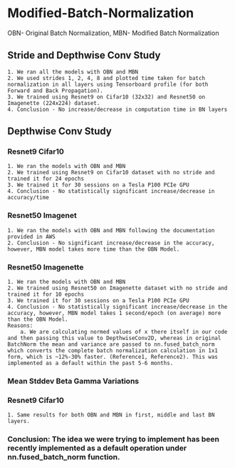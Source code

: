 # Modified-Batch-Normalization

OBN- Original Batch Normalization, MBN- Modified Batch Normalization
## Stride and Depthwise Conv Study
    1. We ran all the models with OBN and MBN
    2. We used strides 1, 2, 4, 8 and plotted time taken for batch normalization in all layers using Tensorboard profile (for both Forward and Back Propagation).
    3. We trained using Resnet9 on Cifar10 (32x32) and Resnet50 on Imagenette (224x224) dataset.
    4. Conclusion - No increase/decrease in computation time in BN layers
## Depthwise Conv Study
### Resnet9 Cifar10
    1. We ran the models with OBN and MBN
    2. We trained using Resnet9 on Cifar10 dataset with no stride and trained it for 24 epochs
    3. We trained it for 30 sessions on a Tesla P100 PCIe GPU
    4. Conclusion - No statistically significant increase/decrease in accuracy/time
### Resnet50 Imagenet
    1. We ran the models with OBN and MBN following the documentation provided in AWS 
    2. Conclusion - No significant increase/decrease in the accuracy, however, MBN model takes more time than the OBN Model.
### Resnet50 Imagenette
    1. We ran the models with OBN and MBN
    2. We trained using Resnet50 on Imagenette dataset with no stride and trained it for 10 epochs
    3. We trained it for 30 sessions on a Tesla P100 PCIe GPU
    4. Conclusion - No statistically significant increase/decrease in the accuracy, however, MBN model takes 1 second/epoch (on average) more than the OBN Model. 
	Reasons:
        a. We are calculating normed values of x there itself in our code and then passing this value to DepthwiseConv2D, whereas in original BatchNorm the mean and variance are passed to nn.fused_batch_norm which converts the complete batch normalization calculation in 1x1 form, which is ~12%-30% faster. (Reference1, Reference2). This was implemented as a default within the past 5-6 months.
### Mean Stddev Beta Gamma Variations
### Resnet9 Cifar10
    1. Same results for both OBN and MBN in first, middle and last BN layers.
### Conclusion: The idea we were trying to implement has been recently implemented as a default operation under nn.fused_batch_norm function.

